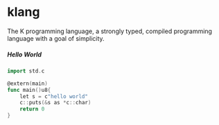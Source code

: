 # klang
The K programming language, a strongly typed, compiled programming language with a goal of simplicity.

##### Hello World
```go
import std.c

@extern(main)
func main()u8{
    let s = c"hello world"
    c::puts(&s as *c::char)
    return 0
}
```